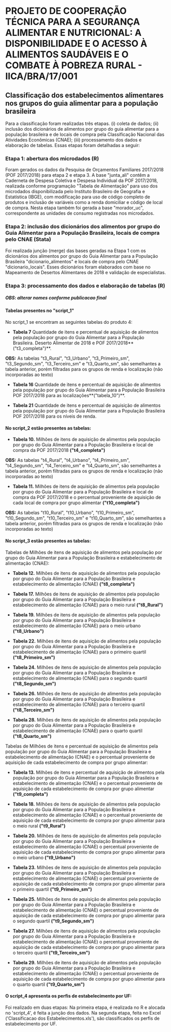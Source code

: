# PROJETO DE COOPERAÇÃO TÉCNICA PARA A SEGURANÇA ALIMENTAR E NUTRICIONAL: A DISPONIBILIDADE E O ACESSO À ALIMENTOS SAUDÁVEIS E O COMBATE À POBREZA RURAL - IICA/BRA/17/001

## Classificação dos estabelecimentos alimentares nos grupos do guia alimentar para a população brasileira

Para a classificação foram realizadas três etapas. (i) coleta de dados; (ii) inclusão dos dicionários de alimentos por grupo do guia alimentar para a população brasileira e de locais de compra pela Classificação Nacional das Atividades Econômicas (CNAE); (iii) processamento dos dados e elaboração de tabelas. Essas etapas foram detalhadas a seguir:

### Etapa 1: abertura dos microdados (R)

Foram gerados os dados da Pesquisa de Orçamentos Familiares 2017/2018 (POF 2017/2018) para etapa 2 e etapa 3. A base "junta_ali" contêm a Caderneta de Despesa Coletiva e Despesa Individual da POF 2017/2018, realizada conforme programação "Tabela de Alimentação" para uso dos microdados disponibilizada pelo Instituto Brasileiro de Geografia e Estatística (IBGE), com modificação para uso de código completo de produtos e inclusão de variáveis como a renda domiciliar e código de local de compra. Nesta etapa também foi gerada a base "morador_uc", correspondente as unidades de consumo registradas nos microdados.

### Etapa 2: inclusão dos dicionários dos alimentos por grupo do Guia Alimentar para a População Brasileira, locais de compra pelo CNAE (Stata)

Foi realizada junção (merge) das bases geradas na Etapa 1 com os dicionários dos alimentos por grupo do Guia Alimentar para a População Brasileira "dicionario_alimentos" e locais de compra pelo CNAE "dicionario_locais". Esses dicionários foram elaborados com base no Mapeamento de Desertos Alimentares de 2018 e validação de especialistas.

### Etapa 3: processamento dos dados e elaboração de tabelas (R)

##### **OBS: alterar nomes conforme publicacao final**

#### Tabelas presentes no "script_1"

No script_1 se encontram as seguintes tabelas do produto 4:

-   **Tabela 7** Quantidade de itens e percentual de aquisição de alimentos pela população por grupo do Guia Alimentar para a População Brasileira. Deserto Alimentar de 2018 e POF 2017/2018**("t3_completa")**.

**OBS:** As tabelas "t3_Rural", "t3_Urbano", "t3_Primeiro_sm", "t3_Segundo_sm", "t3_Terceiro_sm" e "t3_Quarto_sm", são semelhantes a tabela anterior, porém filtradas para os grupos de renda e localização (não incorporadas ao texto)

-   **Tabela 16** Quantidade de itens e percentual de aquisição de alimentos pela população por grupo do Guia Alimentar para a População Brasileira POF 2017/2018 para as localizações**("tabela_10")**.

-   **Tabela 21** Quantidade de itens e percentual de aquisição de alimentos pela população por grupo do Guia Alimentar para a População Brasileira POF 2017/2018 para os níveis de renda.

#### No script_2 estão presentes as tabelas:

-   **Tabela 10.** Milhões de itens de aquisição de alimentos pela população por grupo do Guia Alimentar para a População Brasileira e local de compra da POF 2017/2018 **("t4_completa")**

**OBS:** As tabelas "t4_Rural", "t4_Urbano", "t4_Primeiro_sm", "t4_Segundo_sm", "t4_Terceiro_sm" e "t4_Quarto_sm", são semelhantes a tabela anterior, porém filtradas para os grupos de renda e localização (não incorporadas ao texto)

-   **Tabela 11.** Milhões de itens de aquisição de alimentos pela população por grupo do Guia Alimentar para a População Brasileira e local de compra da POF 2017/2018 e o percentual proveniente de aquisição de cada local de compra por grupo alimentar **("t10_completa")**

**OBS:** As tabelas "t10_Rural", "t10_Urbano", "t10_Primeiro_sm", "t10_Segundo_sm", "t10_Terceiro_sm" e "t10_Quarto_sm", são semelhantes a tabela anterior, porém filtradas para os grupos de renda e localização (não incorporadas ao texto)

#### No script_3 estão presentes as tabelas:

Tabelas de Milhões de itens de aquisição de alimentos pela população por grupo do Guia Alimentar para a População Brasileira e estabelecimento de alimentação (CNAE):

-   **Tabela 12.** Milhões de itens de aquisição de alimentos pela população por grupo do Guia Alimentar para a População Brasileira e estabelecimento de alimentação (CNAE) **("t8_completa")**

-   **Tabela 17.** Milhões de itens de aquisição de alimentos pela população por grupo do Guia Alimentar para a População Brasileira e estabelecimento de alimentação (CNAE) para o meio rural **("t8_Rural")**

-   **Tabela 19.** Milhões de itens de aquisição de alimentos pela população por grupo do Guia Alimentar para a População Brasileira e estabelecimento de alimentação (CNAE) para o meio urbano **("t8_Urbano")**

-   **Tabela 22.** Milhões de itens de aquisição de alimentos pela população por grupo do Guia Alimentar para a População Brasileira e estabelecimento de alimentação (CNAE) para o primeiro quartil **("t8_Primeiro_sm")**

-   **Tabela 24.** Milhões de itens de aquisição de alimentos pela população por grupo do Guia Alimentar para a População Brasileira e estabelecimento de alimentação (CNAE) para o segundo quartil **("t8_Segundo_sm")**

-   **Tabela 26.** Milhões de itens de aquisição de alimentos pela população por grupo do Guia Alimentar para a População Brasileira e estabelecimento de alimentação (CNAE) para o terceiro quartil **("t8_Terceiro_sm")**

-   **Tabela 28.** Milhões de itens de aquisição de alimentos pela população por grupo do Guia Alimentar para a População Brasileira e estabelecimento de alimentação (CNAE) para o quarto quartil **("t8_Quarto_sm")**

Tabelas de Milhões de itens e percentual de aquisição de alimentos pela população por grupo do Guia Alimentar para a População Brasileira e estabelecimento de alimentação (CNAE) e o percentual proveniente de aquisição de cada estabelecimento de compra por grupo alimentar:

-   **Tabela 13.** Milhões de itens e percentual de aquisição de alimentos pela população por grupo do Guia Alimentar para a População Brasileira e estabelecimento de alimentação (CNAE) e o percentual proveniente de aquisição de cada estabelecimento de compra por grupo alimentar **("t9_completa")**

-   **Tabela 18.** Milhões de itens de aquisição de alimentos pela população por grupo do Guia Alimentar para a População Brasileira e estabelecimento de alimentação (CNAE) e o percentual proveniente de aquisição de cada estabelecimento de compra por grupo alimentar para o meio rural **("t9_Rural")**

-   **Tabela 20.** Milhões de itens de aquisição de alimentos pela população por grupo do Guia Alimentar para a População Brasileira e estabelecimento de alimentação (CNAE) o percentual proveniente de aquisição de cada estabelecimento de compra por grupo alimentar para o meio urbano **("t9_Urbano")**

-   **Tabela 23.** Milhões de itens de aquisição de alimentos pela população por grupo do Guia Alimentar para a População Brasileira e estabelecimento de alimentação (CNAE) o percentual proveniente de aquisição de cada estabelecimento de compra por grupo alimentar para o primeiro quartil **("t9_Primeiro_sm")**

-   **Tabela 25.** Milhões de itens de aquisição de alimentos pela população por grupo do Guia Alimentar para a População Brasileira e estabelecimento de alimentação (CNAE) o percentual proveniente de aquisição de cada estabelecimento de compra por grupo alimentar para o segundo quartil **("t9_Segundo_sm")**

-   **Tabela 27.** Milhões de itens de aquisição de alimentos pela população por grupo do Guia Alimentar para a População Brasileira e estabelecimento de alimentação (CNAE) o percentual proveniente de aquisição de cada estabelecimento de compra por grupo alimentar para o terceiro quartil **("t9_Terceiro_sm")**

-   **Tabela 29.** Milhões de itens de aquisição de alimentos pela população por grupo do Guia Alimentar para a População Brasileira e estabelecimento de alimentação (CNAE) o percentual proveniente de aquisição de cada estabelecimento de compra por grupo alimentar para o quarto quartil **("t9_Quarto_sm")**

#### O script_4 apresenta os perfis de estabelecimento por UF:

Foi realizado em duas etapas: Na primeira etapa, é realizada no R e alocada no 'script_4', é feita a junção dos dados. Na segunda etapa, feita no Excel ('Classificacao dos Estabelecimentos.xls'), são classificados os perfis de estabelecimento por UF.
